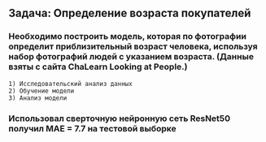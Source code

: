 ## Задача: Определение возраста покупателей
### Необходимо построить модель, которая по фотографии определит приблизительный возраст человека, используя набор фотографий людей с указанием возраста. (Данные взяты с сайта ChaLearn Looking at People.)
    1) Исследовательский анализ данных 
    2) Обучение модели 
    3) Анализ модели 
### Использовал сверточную нейронную сеть ResNet50 получил MAE = 7.7 на тестовой выборке
